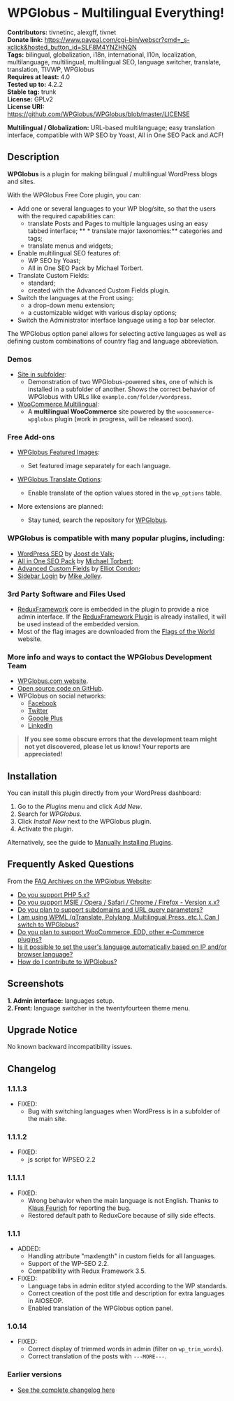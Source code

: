 # WPGlobus - Multilingual Everything! #
**Contributors:** tivnetinc, alexgff, tivnet  
**Donate link:** https://www.paypal.com/cgi-bin/webscr?cmd=_s-xclick&hosted_button_id=SLF8M4YNZHNQN  
**Tags:** bilingual, globalization, i18n, international, l10n, localization, multilanguage, multilingual, multilingual SEO, language switcher, translate, translation, TIVWP, WPGlobus  
**Requires at least:** 4.0  
**Tested up to:** 4.2.2  
**Stable tag:** trunk  
**License:** GPLv2  
**License URI:** https://github.com/WPGlobus/WPGlobus/blob/master/LICENSE  

**Multilingual / Globalization:** URL-based multilanguage; easy translation interface, compatible with WP SEO by Yoast, All in One SEO Pack and ACF!  

## Description ##

**WPGlobus** is a plugin for making bilingual / multilingual WordPress blogs and sites.

With the WPGlobus Free Core plugin, you can:

* Add one or several languages to your WP blog/site, so that the users with the required capabilities can:
	* translate Posts and Pages to multiple languages using an easy tabbed interface;
**	* translate major taxonomies:** categories and tags;  
	* translate menus and widgets;
* Enable multilingual SEO features of:
    * WP SEO by Yoast;
    * All in One SEO Pack by Michael Torbert.
* Translate Custom Fields:
	* standard;
	* created with the Advanced Custom Fields plugin.
* Switch the languages at the Front using:
	* a drop-down menu extension;
	* a customizable widget with various display options;
* Switch the Administrator interface language using a top bar selector.

The WPGlobus option panel allows for selecting active languages as well as defining custom combinations of country flag and language abbreviation.

### Demos ###

* [Site in subfolder](http://demo-subfolder.wpglobus.com/):
	* Demonstration of two WPGlobus-powered sites, one of which is installed in a subfolder of another. Shows the correct behavior of WPGlobus with URLs like `example.com/folder/wordpress`.
* [WooCommerce Multilingual](http://demo-store.wpglobus.com/):
	* A **multilingual WooCommerce** site powered by the `woocommerce-wpglobus` plugin (work in progress, will be released soon).

### Free Add-ons ###

* [WPGlobus Featured Images](https://wordpress.org/plugins/wpglobus-featured-images/):
	* Set featured image separately for each language.

* [WPGlobus Translate Options](https://wordpress.org/plugins/wpglobus-translate-options/):
	* Enable translate of the option values stored in the `wp_options` table.

* More extensions are planned:
	* Stay tuned, search the repository for [WPGlobus](https://wordpress.org/plugins/search.php?q=WPGlobus).

### WPGlobus is compatible with many popular plugins, including: ###

* [WordPress SEO](https://yoast.com/wordpress/plugins/seo/) by [Joost de Valk](https://profiles.wordpress.org/joostdevalk/);
* [All in One SEO Pack](https://wordpress.org/plugins/all-in-one-seo-pack/) by [Michael Torbert](https://profiles.wordpress.org/hallsofmontezuma/);
* [Advanced Custom Fields](https://wordpress.org/plugins/advanced-custom-fields/) by [Elliot Condon](https://profiles.wordpress.org/elliotcondon/);
* [Sidebar Login](https://wordpress.org/plugins/sidebar-login/) by [Mike Jolley](https://profiles.wordpress.org/mikejolley/).

### 3rd Party Software and Files Used ###

* [ReduxFramework](http://reduxframework.com/) core is embedded in the plugin to provide a nice admin interface. If the [ReduxFramework Plugin](https://wordpress.org/plugins/redux-framework/) is already installed, it will be used instead of the embedded version.
* Most of the flag images are downloaded from the [Flags of the World](http://www.crwflags.com/FOTW/FLAGS/index.html) website.

### More info and ways to contact the WPGlobus Development Team ###

* [WPGlobus.com website](http://www.wpglobus.com/).
* [Open source code on GitHub](https://github.com/WPGlobus).
* WPGlobus on social networks:
	* [Facebook](https://www.facebook.com/WPGlobus)
	* [Twitter](https://twitter.com/WPGlobus)
	* [Google Plus](https://plus.google.com/+Wpglobus)
	* [LinkedIn](https://www.linkedin.com/company/wpglobus)

> **If you see some obscure errors that the development team might not yet discovered, please let us know! Your reports are appreciated!**

## Installation ##

You can install this plugin directly from your WordPress dashboard:

1. Go to the *Plugins* menu and click *Add New*.
1. Search for *WPGlobus*.
1. Click *Install Now* next to the WPGlobus plugin.
1. Activate the plugin.

Alternatively, see the guide to [Manually Installing Plugins](http://codex.wordpress.org/Managing_Plugins#Manual_Plugin_Installation).

## Frequently Asked Questions ##

From the [FAQ Archives on the WPGlobus Website](http://www.wpglobus.com/faq/):

* [Do you support PHP 5.x?](http://www.wpglobus.com/faq/support-php-5-2/)
* [Do you support MSIE / Opera / Safari / Chrome / Firefox - Version x.x?](http://www.wpglobus.com/faq/support-msie-opera-safari-chrome-firefox/)
* [Do you plan to support subdomains and URL query parameters?](http://www.wpglobus.com/faq/subdomains-and-url-query-parameters/)
* [I am using WPML (qTranslate, Polylang, Multilingual Press, etc.). Can I switch to WPGlobus?](http://www.wpglobus.com/faq/i-am-using-wpml-qtranslate-polylang-multilingual-press-etc-can-i-switch-to-wpglobus/)
* [Do you plan to support WooCommerce, EDD, other e-Commerce plugins?](http://www.wpglobus.com/faq/support-woocommerce-edd/)
* [Is it possible to set the user's language automatically based on IP and/or browser language?](http://www.wpglobus.com/faq/set-language-by-ip/)
* [How do I contribute to WPGlobus?](http://www.wpglobus.com/faq/how-do-i-contribute-to-wpglobus/)

## Screenshots ##

**1. Admin interface:** languages setup.  
**2. Front:** language switcher in the twentyfourteen theme menu.  

## Upgrade Notice ##

No known backward incompatibility issues.

## Changelog ##

### 1.1.1.3 ###

* FIXED:
	* Bug with switching languages when WordPress is in a subfolder of the main site.

### 1.1.1.2 ###

* FIXED:
	* js script for WPSEO 2.2

### 1.1.1.1 ###

* FIXED:
	* Wrong behavior when the main language is not English. Thanks to [Klaus Feurich](https://wordpress.org/support/profile/lunymarmusic) for reporting the bug.
	* Restored default path to ReduxCore because of silly side effects.

### 1.1.1 ###

* ADDED:
	* Handling attribute "maxlength" in custom fields for all languages.
	* Support of the WP-SEO 2.2.
	* Compatibility with Redux Framework 3.5.
* FIXED:
	* Language tabs in admin editor styled according to the WP standards.
	* Correct creation of the post title and description for extra languages in AIOSEOP.
	* Enabled translation of the WPGlobus option panel.
	
### 1.0.14 ###

* FIXED:
	* Correct display of trimmed words in admin (filter on `wp_trim_words`).
	* Correct translation of the posts with `---MORE---`.

### Earlier versions ###

* [See the complete changelog here](https://github.com/WPGlobus/WPGlobus/blob/master/changelog.md)
